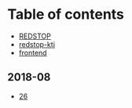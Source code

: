 # Table of contents

* [REDSTOP](README.md)
* [redstop-ktj](redstop-ktj.md)
* [frontend](frontend.md)

## 2018-08

* [26](2018-08/26.md)

